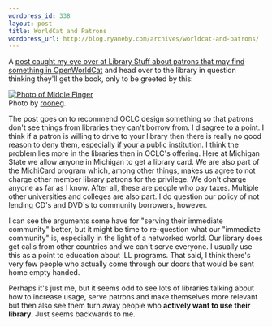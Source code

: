 ```yaml
--- 
wordpress_id: 338
layout: post
title: WorldCat and Patrons
wordpress_url: http://blog.ryaneby.com/archives/worldcat-and-patrons/
---
```

A <a href="http://www.librarystuff.net/2006/08/yeah-but-can-i-actually-get-book.html">post caught my eye over at Library Stuff about patrons that may find something in OpenWorldCat</a> and head over to the library in question thinking they'll get the book, only to be greeted by this:

<a href="http://flickr.com/photos/rooneg/115121640/"><img src="http://static.flickr.com/51/115121640_94950ef967.jpg" alt="Photo of Middle Finger" /></a><br />
Photo by <a href="http://flickr.com/photos/rooneg/">rooneg</a>.

The post goes on to recommend OCLC design something so that patrons don't see things from libraries they can't borrow from. I disagree to a point. I think if a patron is willing to drive to your library then there is really no good reason to deny them, especially if your a public institution. I think the problem lies more in the libraries then in OCLC's offering. Here at Michigan State we allow anyone in Michigan to get a library card. We are also part of the <a href="http://www.michigan.gov/hal/0,1607,7-160-17451_18668_33419---,00.html">MichiCard</a> program which, among other things, makes us agree to not charge other member library patrons for the privilege. We don't charge anyone as far as I know. After all, these are people who pay taxes. Multiple other universities and colleges are also part. I do question our policy of not lending CD's and DVD's to community borrowers, however.

I can see the arguments some have for "serving their immediate community" better, but it might be time to re-question what our "immediate community" is, especially in the light of a networked world. Our library does get calls from other countries and we can't serve everyone. I usually use this as a point to education about ILL programs. That said, I think there's very few people who actually come through our doors that would be sent home empty handed.

Perhaps it's just me, but it seems odd to see lots of libraries talking about how to increase usage, serve patrons and make themselves more relevant but then also see them turn away people who <strong>actively want to use their library</strong>. Just seems backwards to me.
